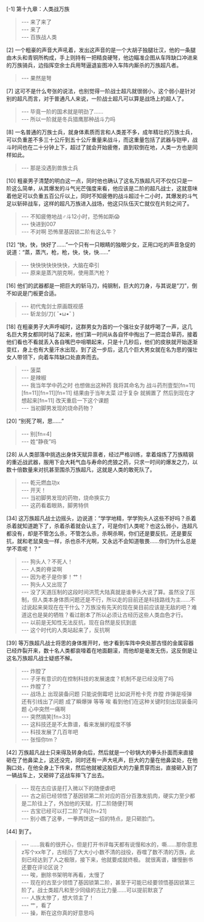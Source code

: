
[-1] 第十九章：人类战万族
>--- 来了来了<br>
>--- 来了<br>
>--- 百族战人类<br>

[2] 一个粗豪的声音大声吼着，发出这声音的是一个大胡子独腿壮汉，他的一条腿由木头和青铜所构成，手上则持有一把精良硬弩，他边瞄准企图从车阵缺口冲进来的万族骑兵，边指挥空余士兵用弩逼退妄图冲入车阵内厮杀的万族超凡者。
>--- 果然是弩<br>

[7] 这可不是什么夸张的说法，也别觉得一阶战士超凡就很弱小，这个弱小是针对别的超凡而言，对于普通凡人来说，一阶战士超凡可以算是战场上的超人了。
>--- 毕竟一阶的国术就是明劲了……<br>
>--- 所以一阶就是冬兵猎鹰那种战斗力吗<br>

[8] 一名普通的万族士兵，就身体素质而言和人类差不多，成年精壮的万族士兵，可以负重差不多三十公斤到五十公斤重量来战斗，而这重量包括了武器与铠甲，战斗时间也在二十分钟上下，超过了就会开始疲倦，直到软倒在地，人类一方也是同样如此。
>--- 那是没遇到兽族士兵<br>

[10] 粗豪男子清楚的明白这一点，同时他也确认了这名万族超凡可不仅仅只是一阶这么简单，从其爆发的斗气光芒强度来看，他应该是二阶的超凡战士，这就意味着他足可以负重五百公斤以上，同时不知疲倦的战斗超过十二小时，其爆发的斗气足以斩碎战车，这样的超凡万族进入战场，他这只队伍灭亡就仅在片刻之间了。
>--- 不知疲倦地战♂斗12小时，恐怖如斯😱<br>
>--- 快进到007<br>
>--- 不对啊  恐怖里基因锁二阶有这么牛？<br>

[12] “快，快，快好了……”一个只有一只眼睛的独眼少女，正用口吃的声音急促的说道：“蒸，蒸汽，枪，枪，快，快，快……”
>--- 快快快快快快快，大脑在牵引<br>
>--- 原来是蒸汽朋克啊，使用蒸汽枪？<br>

[16] 他们的武器都是一把巨大的斩马刀，纯钢制，巨大的刀身，与其说是“刀”，倒不如说是门板更合适。
>--- 初代鬼剑士原画既视感<br>
>--- 斩龙剑/刀( ˘•ω•˘ )<br>

[18] 在粗豪男子大声呼喊时，这群男女为首的一个强壮女子就呼喝了一声，这几名巨大男女都同时站了起来，他们第一时间从各自怀中掏出了一把混合草药，接着他们看也不看就丢入各自嘴巴中咀嚼起来，只是十几秒后，他们的皮肤就开始逐渐变红，身上也有大量汗水出现，到了这一步后，这几个巨大男女就在名为思的强壮女人带领下，向着车阵缺口处直奔而去。
>--- 菠菜<br>
>--- 是辣椒<br>
>--- 我当年学中药之时  也想做出这种药  我将其命名为 战斗药剂壹型[fn=11][fn=11][fn=11][fn=11]   结果由于当年太菜 过于复杂  就搁置了  然后到现在才想起来[fn=11]  改天重启一下这个课题<br>
>--- 当初脚男发现的烧命药物？<br>

[20] “别死了啊，思……”
>--- 别[fn=4]<br>
>--- 姓“静夜”吗<br>

[28] 从人类部落中挑选出身体天赋异禀者，经过严格训练，拿着熔炼了万族精钢的重近战武器，服用下会大耗气血与寿命的虎狼之药，只求一时间的爆发之力，以数十倍数量来对抗甚至围杀万族超凡，这就是人类的敢死队了。
>--- 乾元燃血功x<br>
>--- 开天！<br>
>--- 当初脚男发现的药物，烧命换实力<br>
>--- 这药看着眼熟，脚男特供<br>

[34] 这万族超凡战士边摇头，边说道：“学学地精，学学狗头人这些不好吗？杀着杀着就知道跪下了，杀着杀着就会认主了，可是你们人类呢？也这么弱小，连超凡都没有，却是不管怎么杀，不管怎么杀，杀啊杀啊，你们还是要反抗，还是要反抗，就和老鼠臭虫一样，杀也杀不光啊，又永远不会知道敬畏……你们为什么总是学不乖呢！？”
>--- 狗头人？不死人！<br>
>--- 人类的脊梁啊<br>
>--- 因为老子是你爹！艹！<br>
>--- 狗头人又出现了<br>
>--- 没了天道压制的这段时间洪荒大陆真就是谁拳头大说了算。虽然没了压制，但人类本身体质问题还是不行，所以走的目前还是科技路线为主……不过说起来昊现在在干什么？万族没有先天的现在昊目前应该是无敌的吧？难道这也是昊的牺牲？看过剧本了所以必须让古经历这些人类血色才行。<br>
>--- 以前是无知性无法反抗，现在自然是反抗到底<br>
>--- 这个时代的人类站起来了，反抗啊<br>

[39] 等万族超凡战士将思的身体推开时，他才看到车阵中央处那古怪的金属容器已经炸裂开来，数十名人类都哀嚎着在地面翻滚，而他却是毫发无伤，这反倒是让这名万族超凡战士疑惑不解。
>--- 炸膛了<br>
>--- 子牙有意识的在控制科技的发展速度？机制不是已经没用了吗<br>
>--- 炸膛了？<br>
>--- 战场上  出现装备问题  只能说倒霉吧  比如说开枪卡壳  炸膛 炸弹是哑弹 还有引线出了问题 成了瞬爆弹   等等  唉  看到他们在这种关键时刻出现装备问题 心中突然一痛啊<br>
>--- 突然搞笑[fn=33]<br>
>--- 这科技还是不太靠谱，看来发展的程度不够<br>
>--- 科技发展了几百年吧<br>
>--- 张恒你tm？<br>

[42] 万族超凡战士只来得及转身向后，然后就是一个砂锅大的拳头扑面而来直接砸在了他鼻梁上，这还没完，同时还有一声大吼声，巨大的力量在他鼻梁处，在他胸口处，在他全身上下传来，然后他就被这股巨大的力量贯穿而出，直接砸入到了一辆战车上，又砸碎了这战车摔飞了出去。
>--- 现在古应该是打入微以下的随便虐吧<br>
>--- 古之前已经领悟了基因锁第二阶对应的百分百激发肌肉，硬实力至少都是二阶往上了，外加他的天赋，打二阶随便打啊<br>
>--- 古宝已经可以打二阶了吗[fn=21]<br>
>--- 别小瞧了这拳，一拳两饼这一招的特点，是只砸脸门。<br>

[44] 到了。
>--- ……我看的很开心，但是打开书评每天都有说慢和水的，嘶……那你意思z写个xx年了，古经历了大大小小数不清的战役，吞噬了数不清的万族，此刻已经达到了人之极限，接下来，他就要成就终极。
就很离谱，嫌慢删书还要在评论区说？<br>
>--- 唉，删除书架明年再看，太慢了<br>
>--- 现在的古至少领悟了基因锁第二阶，甚至于可能已经要领悟基因锁第三阶了。战士类超凡和至少同级的古比力量……可以提前默哀了<br>
>--- 人族太惨了，想大领主了！<br>
>--- 艹，看了<br>
>--- 操，断在这你真的好意思吗<br>
